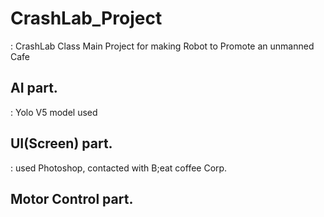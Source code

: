 # CrashLab_Project
: CrashLab Class Main Project for making Robot to Promote an unmanned Cafe

## AI part.
: Yolo V5 model used

## UI(Screen) part.
: used Photoshop, contacted with B;eat coffee Corp.

## Motor Control part.

